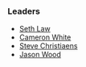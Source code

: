 ### Leaders

* [Seth Law](mailto:seth.law@owasp.org)
* [Cameron White](cameron.white@owasp.org)
* [Steve Christiaens](mailto:steve.christiaens@owasp.org)
* [Jason Wood](mailto:jason.wood@owasp.org)
  
  
